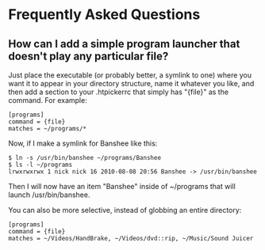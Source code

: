 Frequently Asked Questions
==========================

How can I add a simple program launcher that doesn't play any particular file?
------------------------------------------------------------------------------

Just place the executable (or probably better, a symlink to one) where you want
it to appear in your directory structure, name it whatever you like, and then
add a section to your .htpickerrc that simply has "{file}" as the command.  For
example:

    [programs]
    command = {file}
    matches = ~/programs/*

Now, if I make a symlink for Banshee like this:

    $ ln -s /usr/bin/banshee ~/programs/Banshee
    $ ls -l ~/programs
    lrwxrwxrwx 1 nick nick 16 2010-08-08 20:56 Banshee -> /usr/bin/banshee

Then I will now have an item "Banshee" inside of ~/programs that will launch
/usr/bin/banshee.

You can also be more selective, instead of globbing an entire directory:

    [programs]
    command = {file}
    matches = ~/Videos/HandBrake, ~/Videos/dvd::rip, ~/Music/Sound Juicer
